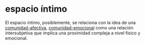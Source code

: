 # espacio íntimo

El espacio íntimo, posiblemente, se relaciona con la idea de una [comunidad-afectiva](comunidad-afectiva.md), [comunidad-emocional](comunidad-emocional.md) como una relación intersubjetiva que implica una proximidad compleja a nivel físico y emocional.
